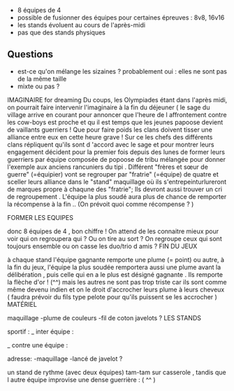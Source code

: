* 8 équipes de 4
* possible de fusionner des équipes pour certaines épreuves : 8v8, 16v16
* les stands évoluent au cours de l'après-midi
* pas que des stands physiques

Questions
---------
* est-ce qu'on mélange les sizaines ? probablement oui : elles ne sont pas de la même taille
* mixte ou pas ?

IMAGINAIRE for dreaming
Du coups, les Olympiades étant dans l'après midi, on pourrait faire intervenir l'imaginaire à la fin du déjeuner ( le sage du village arrive en courant pour annoncer que l'heure de l affrontement contre les cow-boys est proche et qu il est temps que les jeunes papoose devient de vaillants guerriers ! Que pour faire poids les clans doivent tisser une alliance entre eux en cette heure grave ! Sur ce les chefs des différents clans répliquent qu'ils sont d 'accord avec le sage et pour montrer leurs engagement décident pour la premier fois depuis des lunes de former leurs guerriers par équipe composée de popoose de tribu mélangée pour donner l'exemple aux anciens rancuniers du tipi . Différent "frères et sœur de guerre" (=équipier) vont se regrouper par "fratrie" (=équipe) de quatre et sceller leurs alliance dans le "stand" maquillage où ils s'entrepeinturlureront de marques propre à chaqune des "fratrie"; Ils devront aussi trouver un cri de regroupement . L'équipe la plus soudé aura plus de chance de remporter la récompense à la fin .. (On prévoit quoi comme récompense ? )

FORMER LES EQUIPES

donc 8 équipes de 4 , bon chiffre !
On attend de les connaitre mieux pour voir qui on regroupera qui ? Ou on tire au sort ? On regroupe ceux qui sont toujours ensemble ou on casse les duo/trio d amis ?
FIN DU JEUX

à chaque stand l'équipe gagnante remporte une plume (= point) ou autre, à la fin du jeux, l'équipe la plus soudée remportera aussi une plume avant la délibération , puis celle qui en a le plus est désigné gagnante . Ils remporte la flèche d'or ! (^^) mais les autres ne sont pas trop triste car ils sont comme même devenu indien et on le droit d'accrocher leurs plume à leurs cheveux ( faudra prévoir du fils type pelote pour qu'ils puissent se les accrocher )
MATÉRIEL

maquillage -plume de couleurs -fil de coton
javelots ?
LES STANDS

sportif :
_ inter équipe :

_ contre une équipe :

adresse:
-maquillage
-lancé de javelot ?

un stand de rythme (avec deux équipes) tam-tam sur casserole , tandis que l autre équipe improvise une dense guerrière : ( ^^ )

